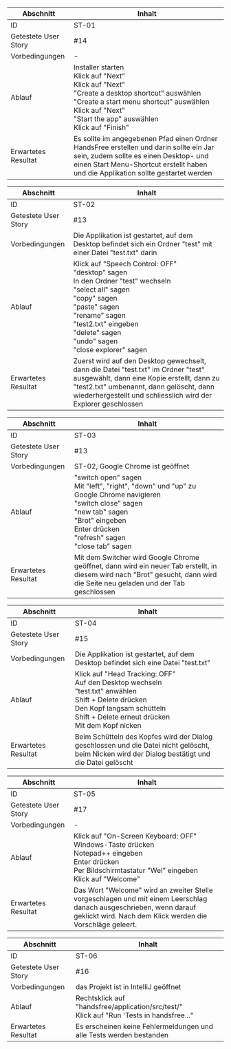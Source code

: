 Abschnitt | Inhalt
--- | ---
ID | ST-01
Getestete User Story | #14
Vorbedingungen | \-
Ablauf | Installer starten<br>Klick auf "Next"<br>Klick auf "Next"<br>"Create a desktop shortcut" auswählen<br>"Create a start menu shortcut" auswählen<br>Klick auf "Next"<br>"Start the app" auswählen<br>Klick auf "Finish"
Erwartetes Resultat | Es sollte im angegebenen Pfad einen Ordner HandsFree erstellen und darin sollte ein Jar sein, zudem sollte es einen Desktop- und einen Start Menu-Shortcut erstellt haben und die Applikation sollte gestartet werden

Abschnitt | Inhalt
--- | ---
ID | ST-02
Getestete User Story | #13
Vorbedingungen | Die Applikation ist gestartet, auf dem Desktop befindet sich ein Ordner "test" mit einer Datei "test.txt" darin
Ablauf | Klick auf "Speech Control: OFF"<br>"desktop" sagen<br>In den Ordner "test" wechseln<br>"select all" sagen<br>"copy" sagen<br>"paste" sagen<br>"rename" sagen<br>"test2.txt" eingeben<br>"delete" sagen<br>"undo" sagen<br>"close explorer" sagen
Erwartetes Resultat | Zuerst wird auf den Desktop gewechselt, dann die Datei "test.txt" im Ordner "test" ausgewählt, dann eine Kopie erstellt, dann zu "test2.txt" umbenannt, dann gelöscht, dann wiederhergestellt und schliesslich wird der Explorer geschlossen

Abschnitt | Inhalt
--- | ---
ID | ST-03
Getestete User Story | #13
Vorbedingungen | ST-02, Google Chrome ist geöffnet
Ablauf | "switch open" sagen<br>Mit "left", "right", "down" und "up" zu Google Chrome navigieren<br>"switch close" sagen<br>"new tab" sagen<br>"Brot" eingeben<br>Enter drücken<br>"refresh" sagen<br>"close tab" sagen
Erwartetes Resultat | Mit dem Switcher wird Google Chrome geöffnet, dann wird ein neuer Tab erstellt, in diesem wird nach "Brot" gesucht, dann wird die Seite neu geladen und der Tab geschlossen

Abschnitt | Inhalt
--- | ---
ID | ST-04
Getestete User Story | #15
Vorbedingungen | Die Applikation ist gestartet, auf dem Desktop befindet sich eine Datei "test.txt"
Ablauf | Klick auf "Head Tracking: OFF"<br>Auf den Desktop wechseln<br>"test.txt" anwählen<br>Shift + Delete drücken<br>Den Kopf langsam schütteln<br>Shift + Delete erneut drücken<br>Mit dem Kopf nicken
Erwartetes Resultat | Beim Schütteln des Kopfes wird der Dialog geschlossen und die Datei nicht gelöscht, beim Nicken wird der Dialog bestätigt und die Datei gelöscht

Abschnitt | Inhalt
--- | ---
ID | ST-05
Getestete User Story | #17
Vorbedingungen | \-
Ablauf | Klick auf "On-Screen Keyboard: OFF"<br>Windows-Taste drücken<br>Notepad++ eingeben<br>Enter drücken<br>Per Bildschirmtastatur "Wel" eingeben<br>Klick auf "Welcome"
Erwartetes Resultat | Das Wort "Welcome" wird an zweiter Stelle vorgeschlagen und mit einem Leerschlag danach ausgeschrieben, wenn darauf geklickt wird. Nach dem Klick werden die Vorschläge geleert.

Abschnitt | Inhalt
--- | ---
ID | ST-06
Getestete User Story | #16
Vorbedingungen | das Projekt ist in IntelliJ geöffnet
Ablauf | Rechtsklick auf "handsfree/application/src/test/"<br>Klick auf "Run 'Tests in handsfree..."
Erwartetes Resultat | Es erscheinen keine Fehlermeldungen und alle Tests werden bestanden